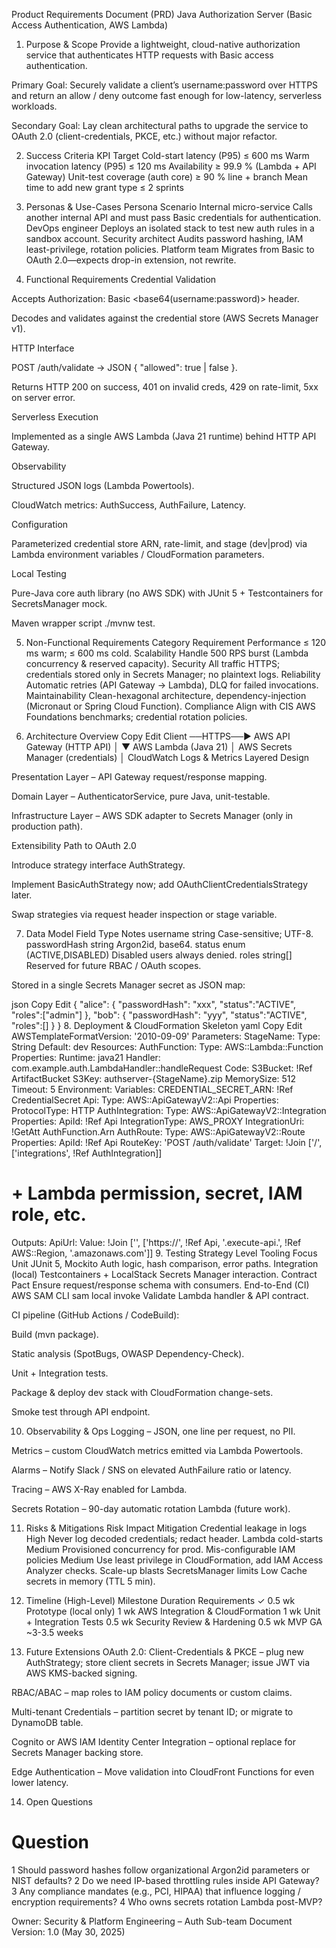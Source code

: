Product Requirements Document (PRD)
Java Authorization Server (Basic Access Authentication, AWS Lambda)

1. Purpose & Scope
Provide a lightweight, cloud-native authorization service that authenticates HTTP requests with Basic access authentication.

Primary Goal: Securely validate a client’s username:password over HTTPS and return an allow / deny outcome fast enough for low-latency, serverless workloads.

Secondary Goal: Lay clean architectural paths to upgrade the service to OAuth 2.0 (client-credentials, PKCE, etc.) without major refactor.

2. Success Criteria
KPI	Target
Cold-start latency (P95)	≤ 600 ms
Warm invocation latency (P95)	≤ 120 ms
Availability	≥ 99.9 % (Lambda + API Gateway)
Unit-test coverage (auth core)	≥ 90 % line + branch
Mean time to add new grant type	≤ 2 sprints

3. Personas & Use-Cases
Persona	Scenario
Internal micro-service	Calls another internal API and must pass Basic credentials for authentication.
DevOps engineer	Deploys an isolated stack to test new auth rules in a sandbox account.
Security architect	Audits password hashing, IAM least-privilege, rotation policies.
Platform team	Migrates from Basic to OAuth 2.0—expects drop-in extension, not rewrite.

4. Functional Requirements
Credential Validation

Accepts Authorization: Basic <base64(username:password)> header.

Decodes and validates against the credential store (AWS Secrets Manager v1).

HTTP Interface

POST /auth/validate → JSON { "allowed": true | false }.

Returns HTTP 200 on success, 401 on invalid creds, 429 on rate-limit, 5xx on server error.

Serverless Execution

Implemented as a single AWS Lambda (Java 21 runtime) behind HTTP API Gateway.

Observability

Structured JSON logs (Lambda Powertools).

CloudWatch metrics: AuthSuccess, AuthFailure, Latency.

Configuration

Parameterized credential store ARN, rate-limit, and stage (dev|prod) via Lambda environment variables / CloudFormation parameters.

Local Testing

Pure-Java core auth library (no AWS SDK) with JUnit 5 + Testcontainers for SecretsManager mock.

Maven wrapper script ./mvnw test.

5. Non-Functional Requirements
Category	Requirement
Performance	≤ 120 ms warm; ≤ 600 ms cold.
Scalability	Handle 500 RPS burst (Lambda concurrency & reserved capacity).
Security	All traffic HTTPS; credentials stored only in Secrets Manager; no plaintext logs.
Reliability	Automatic retries (API Gateway → Lambda), DLQ for failed invocations.
Maintainability	Clean-hexagonal architecture, dependency-injection (Micronaut or Spring Cloud Function).
Compliance	Align with CIS AWS Foundations benchmarks; credential rotation policies.

6. Architecture Overview
Copy
Edit
Client ──HTTPS──► AWS API Gateway (HTTP API)
                      │
                      ▼
            AWS Lambda (Java 21)
                      │
     AWS Secrets Manager (credentials)
                      │
         CloudWatch Logs & Metrics
Layered Design

Presentation Layer – API Gateway request/response mapping.

Domain Layer – AuthenticatorService, pure Java, unit-testable.

Infrastructure Layer – AWS SDK adapter to Secrets Manager (only in production path).

Extensibility Path to OAuth 2.0

Introduce strategy interface AuthStrategy.

Implement BasicAuthStrategy now; add OAuthClientCredentialsStrategy later.

Swap strategies via request header inspection or stage variable.

7. Data Model
Field	Type	Notes
username	string	Case-sensitive; UTF-8.
passwordHash	string	Argon2id, base64.
status	enum (ACTIVE,DISABLED)	Disabled users always denied.
roles	string[]	Reserved for future RBAC / OAuth scopes.

Stored in a single Secrets Manager secret as JSON map:

json
Copy
Edit
{
  "alice": { "passwordHash": "xxx", "status":"ACTIVE", "roles":["admin"] },
  "bob":   { "passwordHash": "yyy", "status":"ACTIVE", "roles":[]     }
}
8. Deployment & CloudFormation Skeleton
yaml
Copy
Edit
AWSTemplateFormatVersion: '2010-09-09'
Parameters:
  StageName:
    Type: String
    Default: dev
Resources:
  AuthFunction:
    Type: AWS::Lambda::Function
    Properties:
      Runtime: java21
      Handler: com.example.auth.LambdaHandler::handleRequest
      Code: 
        S3Bucket: !Ref ArtifactBucket
        S3Key:    authserver-{StageName}.zip
      MemorySize: 512
      Timeout: 5
      Environment:
        Variables:
          CREDENTIAL_SECRET_ARN: !Ref CredentialSecret
  Api:
    Type: AWS::ApiGatewayV2::Api
    Properties:
      ProtocolType: HTTP
  AuthIntegration:
    Type: AWS::ApiGatewayV2::Integration
    Properties:
      ApiId: !Ref Api
      IntegrationType: AWS_PROXY
      IntegrationUri: !GetAtt AuthFunction.Arn
  AuthRoute:
    Type: AWS::ApiGatewayV2::Route
    Properties:
      ApiId: !Ref Api
      RouteKey: 'POST /auth/validate'
      Target: !Join ['/', ['integrations', !Ref AuthIntegration]]
  # + Lambda permission, secret, IAM role, etc.
Outputs:
  ApiUrl:
    Value: !Join ['', ['https://', !Ref Api, '.execute-api.', !Ref AWS::Region, '.amazonaws.com']]
9. Testing Strategy
Level	Tooling	Focus
Unit	JUnit 5, Mockito	Auth logic, hash comparison, error paths.
Integration (local)	Testcontainers + LocalStack	Secrets Manager interaction.
Contract	Pact	Ensure request/response schema with consumers.
End-to-End (CI)	AWS SAM CLI sam local invoke	Validate Lambda handler & API contract.

CI pipeline (GitHub Actions / CodeBuild):

Build (mvn package).

Static analysis (SpotBugs, OWASP Dependency-Check).

Unit + Integration tests.

Package & deploy dev stack with CloudFormation change-sets.

Smoke test through API endpoint.

10. Observability & Ops
Logging – JSON, one line per request, no PII.

Metrics – custom CloudWatch metrics emitted via Lambda Powertools.

Alarms – Notify Slack / SNS on elevated AuthFailure ratio or latency.

Tracing – AWS X-Ray enabled for Lambda.

Secrets Rotation – 90-day automatic rotation Lambda (future work).

11. Risks & Mitigations
Risk	Impact	Mitigation
Credential leakage in logs	High	Never log decoded credentials; redact header.
Lambda cold-starts	Medium	Provisioned concurrency for prod.
Mis-configurable IAM policies	Medium	Use least privilege in CloudFormation, add IAM Access Analyzer checks.
Scale-up blasts SecretsManager limits	Low	Cache secrets in memory (TTL 5 min).

12. Timeline (High-Level)
Milestone	Duration
Requirements ✓	0.5 wk
Prototype (local only)	1 wk
AWS Integration & CloudFormation	1 wk
Unit + Integration Tests	0.5 wk
Security Review & Hardening	0.5 wk
MVP GA	~3-3.5 weeks

13. Future Extensions
OAuth 2.0: Client-Credentials & PKCE – plug new AuthStrategy; store client secrets in Secrets Manager; issue JWT via AWS KMS-backed signing.

RBAC/ABAC – map roles to IAM policy documents or custom claims.

Multi-tenant Credentials – partition secret by tenant ID; or migrate to DynamoDB table.

Cognito or AWS IAM Identity Center Integration – optional replace for Secrets Manager backing store.

Edge Authentication – Move validation into CloudFront Functions for even lower latency.

14. Open Questions
#	Question
1	Should password hashes follow organizational Argon2id parameters or NIST defaults?
2	Do we need IP-based throttling rules inside API Gateway?
3	Any compliance mandates (e.g., PCI, HIPAA) that influence logging / encryption requirements?
4	Who owns secrets rotation Lambda post-MVP?

Owner: Security & Platform Engineering – Auth Sub-team
Document Version: 1.0 (May 30, 2025)

